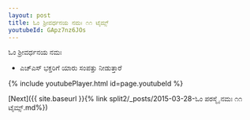 ```yaml
---
layout: post
title: ಓಂ ಶ್ರೀವರ್ಧನಯ ನಮಃ ೧೧ ಟೈಮ್ಸ್
youtubeId: GApz7nz6JOs
---
```

 
 
 ಓಂ ಶ್ರೀವರ್ಧನಯ ನಮಃ  
 
 -  ಎಚ್ಎಸ್ ಭಕ್ತರಿಗೆ ಯಾರು ಸಂಪತ್ತು ನೀಡುತ್ತಾರೆ 
 
  
 
  
 
 
 
 
 
 


{% include youtubePlayer.html id=page.youtubeId %}
 
[Next]({{ site.baseurl }}{% link  split2/_posts/2015-03-28-ಓಂ ಪರಸ್ಮೈ ನಮಃ ೧೧ ಟೈಮ್ಸ್.md%})
 
